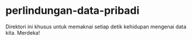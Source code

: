# perlindungan-data-pribadi
Direktori ini khusus untuk memaknai setiap detik kehidupan mengenai data kita. Merdeka!
